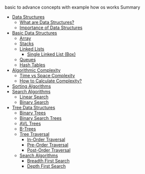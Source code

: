 basic to advance concepts with example how os works Summary

- [Data Structures]()
  - [What are Data Structures?]()
  - [Importance of Data Structures]()
- [Basic Data Structures]()
  - [Array](./page/array.md)
  - [Stacks]()
  - [Linked Lists](./page/linked-list/index.md)
    - [Single Linked List (Box)](./page/linked-list/single-box.md)
  - [Queues]()
  - [Hash Tables]()
- [Algorithmic Complexity]()
  - [Time vs Space Complexity]()
  - [How to Calculate Complexity?]()
- [Sorting Algorithms](./page/sorting/index.md)
- [Search Algorithms](./page/search/index.md)
  - [Linear Search](./page/search/linear.md)
  - [Binary Search](./page/search/binary.md)
- [Tree Data Structures]()
  - [Binary Trees]()
  - [Binary Search Trees]()
  - [AVL Trees]()
  - [B-Trees]()
  - [Tree Traversal]()
    - [In-Order Traversal]()
    - [Pre-Order Traversal]()
    - [Post-Order Traversal]()
  - [Search Algorithms]()
    - [Breadth First Search]()
    - [Depth First Search]()
